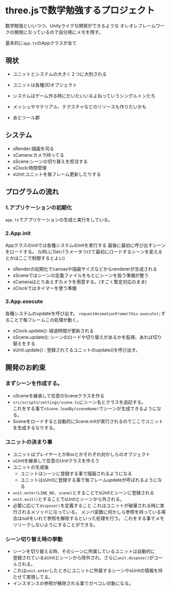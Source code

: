 # three.jsで数学勉強するプロジェクト

数学勉強といいつつ、Unityライクな開発ができるような
オレオレフレームワークの開発になっているので自分用にメモを残す。

基本的に`app.ts`のAppクラスが全て

## 現状

- ユニットとシステムの大きく２つに大別される
- ユニットは各種3Dオブジェクト
- システムはゲーム作る時にだいたいいるよねっていうシングルトンたち

- メッシュやマテリアル、テクスチャなどのリソースも作りたいかも
- あとツール郡

## システム

- sRender:描画を司る
- sCamera:カメラ持ってる
- sScene:シーンの切り替えを担当する
- sClock:時間管理
- sUnit:ユニットを毎フレーム更新したりする

## プログラムの流れ

### 1.アプリケーションの初期化
`app.ts`でアプリケーションの生成と実行をしている。

### 2.App.init
Appクラスのinitでは各種システムのinitを実行する
最後に最初に呼び出すシーンをロードする。
(URLにGetパラメータつけて最初にロードするシーンを変えるとかはここで制御するとよい)

- sRenderの初期化でcanvasや描画サイズなどからrendererが生成される
- sSceneではシーンの定義ファイルをもとにシーンを扱う準備が整う
- sCameraはとりあえずカメラを用意する。(すごく暫定対応のまま)
- sClockではタイマーを使う準備

### 3.App.execute
各種システムのupdateを呼び出す。
`requestAnimationFrame(this.execute);`することで毎フレームこの処理が動く。

- sClock.update(): 経過時間が更新される
- sScene.update(): シーンのロードや切り替えがあるかを監視、あれば切り替えをする
- sUnit.update() : 登録されてるユニットのupdate()を呼び出す。

## 開発のお約束

### まずシーンを作成する。
- uSceneを継承して任意のSceneクラスを作る
- `src/scripts/settings/scene.ts`にシーン名とクラスを追記する。  
これをする事で`sScene.loadBy(sceneName)`でシーンが生成できるようになる。
- Sceneをロードすると自動的にScene.initが実行されるのでここでユニットを生成するなりする。

### ユニットの決まり事
- ユニットはプレイヤーとかBoxとかそれぞれ何かしらのオブジェクト
- uUnitを継承して任意のUnitクラスを作ろう
- ユニットの生成後
  - ユニットはシーンに登録する事で描画されるようになる
  - ユニットはsUnitに登録する事で毎フレームupdateが呼ばれるようになる
- `unit.enter(LINE_NO, scene)`とすることでsUnitとシーンに登録される
- `unit.exit()`とすることでsUnitとシーンから外される。
- 必要に応じて`dispose()`を定義すること
これはユニットが破棄される時に実行されるメソッドになっている。
メンバ変数に何かしら参照を持っている場合はnullをいれて参照を解除するといった処理を行う。
これをする事でメモリリークしないようにすることができる。

### シーン切り替え時の挙動
- シーンを切り替える時、そのシーンに所属しているユニットは自動的に  
登録されているsUnitとシーンから除外され、さらに`unit.dispose()`がコールされる。
- これは`unit.enter`したときにユニットに所属するシーンやsUnitの情報を持たせて実現してる。
- インスタンスの参照が解除される事でガベコレ対象になる。